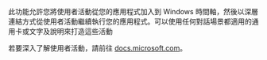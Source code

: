 ﻿此功能允許您將使用者活動從您的應用程式加入到 Windows 時間軸，然後以深層連結方式從使用者活動繼續執行您的應用程式。可以使用任何對話場景都適用的通用卡或文字及說明來打造這些活動

若要深入了解使用者活動，請前往 [docs.microsoft.com](https://docs.microsoft.com/windows/uwp/launch-resume/useractivities)。